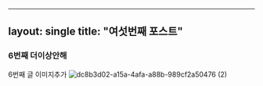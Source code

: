 
---
layout: single
title:  "여섯번째 포스트"
---


### 6번째 더이상안해

6번째 글 이미지추가
![dc8b3d02-a15a-4afa-a88b-989cf2a50476 (2)](https://user-images.githubusercontent.com/70189610/132636379-2b0b72f1-7d44-4463-b1ca-e26481ab19bb.jpg)



